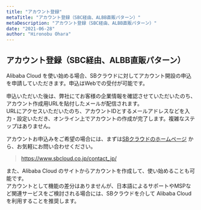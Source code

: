 ```yaml
---
title: "アカウント登録"
metaTitle: "アカウント登録（SBC経由、ALBB直販パターン）"
metaDescription: "アカウント登録（SBC経由、ALBB直販パターン）"
date: "2021-06-28"
author: "Hironobu Ohara"
---
```



## アカウント登録（SBC経由、ALBB直販パターン）

Alibaba Cloud を使い始める場合、SBクラウドに対してアカウント開設の申込を申請していただきます。申込はWebでの受付が可能です。   


申込いただいた後は、弊社にてお客様の企業情報を確認させていただいたのち、アカウント作成用URLを貼付したメールが配信されます。   
URLにアクセスいただいたのち、アカウントIDとするメールアドレスなどを入力・設定いただき、オンライン上でアカウントの作成が完了します。複雑なステップはありません。   

アカウントお申込みをご希望の場合には、まずは[SBクラウドのホームページ](https://www.sbcloud.co.jp/contact_jp/) から、お気軽にお問い合わせください。   
> https://www.sbcloud.co.jp/contact_jp/


また、Alibaba Cloud のサイトからアカウントを作成して、使い始めることも可能です。   
アカウントとして機能の差分はありませんが、日本語によるサポートやMSPなど関連サービスをご検討される場合には、SBクラウドを介して Alibaba Cloud を利用することを推奨します。   





